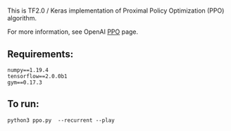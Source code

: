# 

This is TF2.0 / Keras implementation of Proximal Policy Optimization (PPO) algorithm.

For more information, see OpenAI [PPO](https://openai.com/blog/openai-baselines-ppo/) page.


## Requirements:

```
numpy==1.19.4
tensorflow==2.0.0b1
gym==0.17.3
```

## To run:

```
python3 ppo.py  --recurrent --play
```